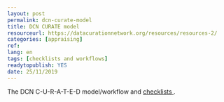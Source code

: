 ```yaml
---
layout: post 
permalink: dcn-curate-model
title: DCN CURATE model
resourceurl: https://datacurationnetwork.org/resources/resources-2/
categories: [appraising]
ref: 
lang: en
tags: [checklists and workflows]
readytopublish: YES
date: 25/11/2019
---
```

The DCN C-U-R-A-T-E-D model/workflow and [checklists ](https://docs.google.com/document/d/1RWt2obXOOeJRRFmVo9VAkl4h41cL33Zm5YYny3hbPZ8/edit).